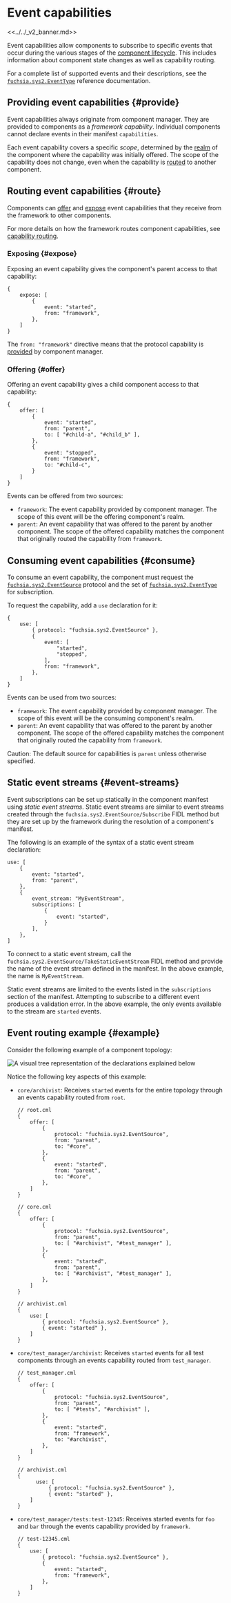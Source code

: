 # Event capabilities

<<../../_v2_banner.md>>

Event capabilities allow components to subscribe to specific events that occur
during the various stages of the [component lifecycle][doc-lifecycle].
This includes information about component state changes as well as capability
routing.

For a complete list of supported events and their descriptions, see the
[`fuchsia.sys2.EventType`][event-type] reference documentation.

## Providing event capabilities {#provide}

Event capabilities always originate from component manager. They are provided to
components as a *framework capability*. Individual components cannot declare
events in their manifest `capabilities`.

Each event capability covers a specific *scope*, determined by the
[realm][doc-realms] of the component where the capability was initially offered.
The scope of the capability does not change, even when the capability is
[routed](#route) to another component.

## Routing event capabilities {#route}

Components can [offer](#offer) and [expose](#expose) event capabilities that
they receive from the framework to other components.

For more details on how the framework routes component capabilities,
see [capability routing][capability-routing].

### Exposing {#expose}

Exposing an event capability gives the component's parent access to that
capability:

```json5
{
    expose: [
        {
            event: "started",
            from: "framework",
        },
    ]
}
```

The `from: "framework"` directive means that the protocol capability is
[provided](#provide) by component manager.

### Offering {#offer}

Offering an event capability gives a child component access to that
capability:

```json5
{
    offer: [
        {
            event: "started",
            from: "parent",
            to: [ "#child-a", "#child_b" ],
        },
        {
            event: "stopped",
            from: "framework",
            to: "#child-c",
        }
    ]
}
```

Events can be offered from two sources:

-   `framework`: The event capability provided by component manager.
    The scope of this event will be the offering component's realm.
-   `parent`: An event capability that was offered to the parent by another
    component. The scope of the offered capability matches the component that
    originally routed the capability from `framework`.

## Consuming event capabilities {#consume}

To consume an event capability, the component must request the
[`fuchsia.sys2.EventSource`][event-source] protocol and the set of
[`fuchsia.sys2.EventType`][event-type] for subscription.

To request the capability, add a `use` declaration for it:

```json5
{
    use: [
        { protocol: "fuchsia.sys2.EventSource" },
        { 
            event: [
                "started",
                "stopped",
            ],
            from: "framework",
        },
    ]
}
```

Events can be used from two sources:

-   `framework`: The event capability provided by component manager.
    The scope of this event will be the consuming component's realm.
-   `parent`: An event capability that was offered to the parent by another
    component. The scope of the offered capability matches the component that
    originally routed the capability from `framework`.

Caution: The default source for capabilities is `parent` unless otherwise
specified.

## Static event streams {#event-streams}

Event subscriptions can be set up statically in the component manifest using
*static event streams*.
Static event streams are similar to event streams created through the
`fuchsia.sys2.EventSource/Subscribe` FIDL method but they are set up by the
framework during the resolution of a component's manifest.

The following is an example of the syntax of a static event stream declaration:

```json5
use: [
    {
        event: "started",
        from: "parent",
    },
    {
        event_stream: "MyEventStream",
        subscriptions: [
            {
                event: "started",
            }
        ],
    },
]
```

To connect to a static event stream, call the
`fuchsia.sys2.EventSource/TakeStaticEventStream` FIDL method and provide the
name of the event stream defined in the manifest. In the above example, the
name is `MyEventStream`.

Static event streams are limited to the events listed in the `subscriptions`
section of the manifest. Attempting to subscribe to a different event produces a
validation error. In the above example, the only events available to the stream
are `started` events.

## Event routing example {#example}

Consider the following example of a component topology:

![A visual tree representation of the declarations explained below][example-img]

Notice the following key aspects of this example:

-   `core/archivist`: Receives `started` events for the entire topology through
    an events capability routed from `root`.

    ```json5
    // root.cml
    {
        offer: [
            {
                protocol: "fuchsia.sys2.EventSource",
                from: "parent",
                to: "#core",
            },
            {
                event: "started",
                from: "parent",
                to: "#core",
            },
        ]
    }

    // core.cml
    {
        offer: [
            {
                protocol: "fuchsia.sys2.EventSource",
                from: "parent",
                to: [ "#archivist", "#test_manager" ],
            },
            {
                event: "started",
                from: "parent",
                to: [ "#archivist", "#test_manager" ],
            },
        ]
    }

    // archivist.cml
    {
        use: [
            { protocol: "fuchsia.sys2.EventSource" },
            { event: "started" },
        ]
    }
    ```

-   `core/test_manager/archivist`: Receives `started` events for all test
    components through an events capability routed from `test_manager`.

    ```json5
    // test_manager.cml
    {
        offer: [
            {
                protocol: "fuchsia.sys2.EventSource",
                from: "parent",
                to: [ "#tests", "#archivist" ],
            },
            {
                event: "started",
                from: "framework",
                to: "#archivist",
            },
        ]
    }

    // archivist.cml
    {
          use: [
              { protocol: "fuchsia.sys2.EventSource" },
              { event: "started" },
        ]
    }
    ```

-   `core/test_manager/tests:test-12345`: Receives started events for `foo` and
    `bar` through the events capability provided by `framework`.

    ```json5
    // test-12345.cml
    {
        use: [
            { protocol: "fuchsia.sys2.EventSource" },
            {
                event: "started",
                from: "framework",
            },
        ]
    }
    ```

[capability-routing]: /docs/concepts/components/v2/capabilities/README.md#routing
[doc-lifecycle]: /docs/concepts/components/v2/lifecycle.md
[doc-realms]: /docs/concepts/components/v2/realms.md
[event-source]: https://fuchsia.dev/reference/fidl/fuchsia.sys2#EventSource
[event-type]: https://fuchsia.dev/reference/fidl/fuchsia.sys2#EventType
[example-img]: ../images/event-example.png
